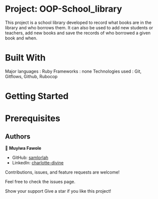 # Project: OOP-School_library
This project is a school library developed to record what books are in the library and who borrows them. It can also be used to add new students or teachers, add new books and save the records of who borrowed a given book and when.

# Built With
Major languages : Ruby
Frameworks : none
Technologies used : Git, Gitflows, Github, Rubocop

# Getting Started


# Prerequisites


## Authors

👤 **Muyiwa Fawole**

- GitHub: [samlorlah](https://github.com/samlorlah)
- LinkedIn: [charlotte-divine](https://www.linkedin.com/in/muyiwa-fawole/)


Contributions, issues, and feature requests are welcome!

Feel free to check the issues page.

Show your support
Give a star if you like this project!